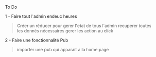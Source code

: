 To Do

1 - Faire tout l'admin endeuc heures
 > Créer un réducer pour gerer l'etat de tous l'admin
 > recuperer toutes les donnés nécessaires
 > gerer les action au click

2 - Faire une fonctionnalité Pub

 > importer une pub qui apparait a la home page